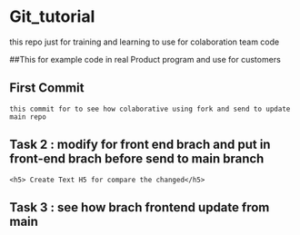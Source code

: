 # Git_tutorial
this repo just for training and learning to use for colaboration team code

##This for example code in real Product program and use for customers

## First Commit 
    this commit for to see how colaborative using fork and send to update main repo

## Task 2 : modify for front end brach and put in front-end brach before send to main branch
    <h5> Create Text H5 for compare the changed</h5>

## Task 3 : see how brach frontend update from main 
